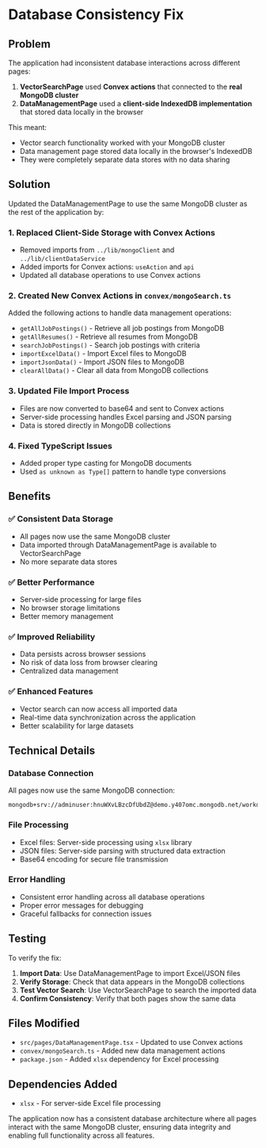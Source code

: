 # Database Consistency Fix

## Problem
The application had inconsistent database interactions across different pages:

1. **VectorSearchPage** used **Convex actions** that connected to the **real MongoDB cluster**
2. **DataManagementPage** used a **client-side IndexedDB implementation** that stored data locally in the browser

This meant:
- Vector search functionality worked with your MongoDB cluster
- Data management page stored data locally in the browser's IndexedDB
- They were completely separate data stores with no data sharing

## Solution
Updated the DataManagementPage to use the same MongoDB cluster as the rest of the application by:

### 1. Replaced Client-Side Storage with Convex Actions
- Removed imports from `../lib/mongoClient` and `../lib/clientDataService`
- Added imports for Convex actions: `useAction` and `api`
- Updated all database operations to use Convex actions

### 2. Created New Convex Actions in `convex/mongoSearch.ts`
Added the following actions to handle data management operations:

- `getAllJobPostings()` - Retrieve all job postings from MongoDB
- `getAllResumes()` - Retrieve all resumes from MongoDB  
- `searchJobPostings()` - Search job postings with criteria
- `importExcelData()` - Import Excel files to MongoDB
- `importJsonData()` - Import JSON files to MongoDB
- `clearAllData()` - Clear all data from MongoDB collections

### 3. Updated File Import Process
- Files are now converted to base64 and sent to Convex actions
- Server-side processing handles Excel parsing and JSON parsing
- Data is stored directly in MongoDB collections

### 4. Fixed TypeScript Issues
- Added proper type casting for MongoDB documents
- Used `as unknown as Type[]` pattern to handle type conversions

## Benefits

### ✅ **Consistent Data Storage**
- All pages now use the same MongoDB cluster
- Data imported through DataManagementPage is available to VectorSearchPage
- No more separate data stores

### ✅ **Better Performance**
- Server-side processing for large files
- No browser storage limitations
- Better memory management

### ✅ **Improved Reliability**
- Data persists across browser sessions
- No risk of data loss from browser clearing
- Centralized data management

### ✅ **Enhanced Features**
- Vector search can now access all imported data
- Real-time data synchronization across the application
- Better scalability for large datasets

## Technical Details

### Database Connection
All pages now use the same MongoDB connection:
```
mongodb+srv://adminuser:hnuWXvLBzcDfUbdZ@demo.y407omc.mongodb.net/workdemos
```

### File Processing
- Excel files: Server-side processing using `xlsx` library
- JSON files: Server-side parsing with structured data extraction
- Base64 encoding for secure file transmission

### Error Handling
- Consistent error handling across all database operations
- Proper error messages for debugging
- Graceful fallbacks for connection issues

## Testing
To verify the fix:

1. **Import Data**: Use DataManagementPage to import Excel/JSON files
2. **Verify Storage**: Check that data appears in the MongoDB collections
3. **Test Vector Search**: Use VectorSearchPage to search the imported data
4. **Confirm Consistency**: Verify that both pages show the same data

## Files Modified
- `src/pages/DataManagementPage.tsx` - Updated to use Convex actions
- `convex/mongoSearch.ts` - Added new data management actions
- `package.json` - Added `xlsx` dependency for Excel processing

## Dependencies Added
- `xlsx` - For server-side Excel file processing

The application now has a consistent database architecture where all pages interact with the same MongoDB cluster, ensuring data integrity and enabling full functionality across all features. 
